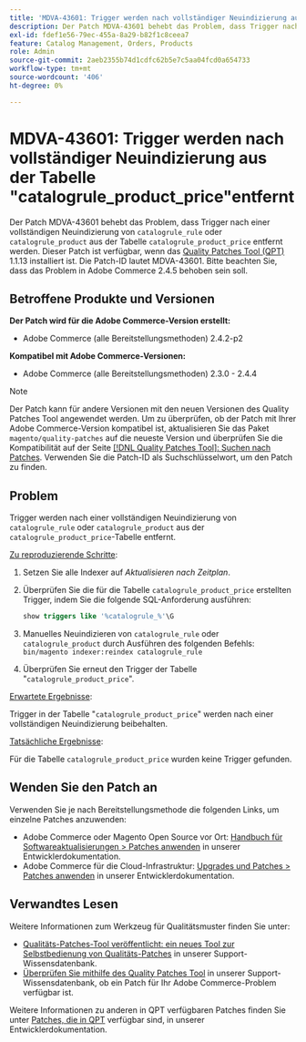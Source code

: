 ```yaml
---
title: 'MDVA-43601: Trigger werden nach vollständiger Neuindizierung aus der Tabelle "catalogrule_product_price"entfernt'
description: Der Patch MDVA-43601 behebt das Problem, dass Trigger nach einer vollständigen Neuindizierung von "catalogrule_rule_product_product"aus der Tabelle "catalogrule_price"entfernt werden. Dieser Patch ist verfügbar, wenn das [Quality Patches Tool (QPT)](/help/announcements/adobe-commerce-announcements/magento-quality-patches-released-new-tool-to-self-serve-quality-patches.md) 1.1.13 installiert ist. Die Patch-ID lautet MDVA-43601. Bitte beachten Sie, dass das Problem in Adobe Commerce 2.4.5 behoben sein soll.
exl-id: fdef1e56-79ec-455a-8a29-b82f1c8ceea7
feature: Catalog Management, Orders, Products
role: Admin
source-git-commit: 2aeb2355b74d1cdfc62b5e7c5aa04fcd0a654733
workflow-type: tm+mt
source-wordcount: '406'
ht-degree: 0%

---
```


# MDVA-43601: Trigger werden nach vollständiger Neuindizierung aus der Tabelle &quot;catalogrule_product_price&quot;entfernt

Der Patch MDVA-43601 behebt das Problem, dass Trigger nach einer vollständigen Neuindizierung von `catalogrule_rule` oder `catalogrule_product` aus der Tabelle `catalogrule_product_price` entfernt werden. Dieser Patch ist verfügbar, wenn das [Quality Patches Tool (QPT)](/help/announcements/adobe-commerce-announcements/magento-quality-patches-released-new-tool-to-self-serve-quality-patches.md) 1.1.13 installiert ist. Die Patch-ID lautet MDVA-43601. Bitte beachten Sie, dass das Problem in Adobe Commerce 2.4.5 behoben sein soll.

## Betroffene Produkte und Versionen

**Der Patch wird für die Adobe Commerce-Version erstellt:**

* Adobe Commerce (alle Bereitstellungsmethoden) 2.4.2-p2

**Kompatibel mit Adobe Commerce-Versionen:**

* Adobe Commerce (alle Bereitstellungsmethoden) 2.3.0 - 2.4.4

>[!NOTE]
>
>Der Patch kann für andere Versionen mit den neuen Versionen des Quality Patches Tool angewendet werden. Um zu überprüfen, ob der Patch mit Ihrer Adobe Commerce-Version kompatibel ist, aktualisieren Sie das Paket `magento/quality-patches` auf die neueste Version und überprüfen Sie die Kompatibilität auf der Seite [[!DNL Quality Patches Tool]: Suchen nach Patches](https://experienceleague.adobe.com/tools/commerce-quality-patches/index.html). Verwenden Sie die Patch-ID als Suchschlüsselwort, um den Patch zu finden.

## Problem

Trigger werden nach einer vollständigen Neuindizierung von `catalogrule_rule` oder `catalogrule_product` aus der `catalogrule_product_price`-Tabelle entfernt.

<u>Zu reproduzierende Schritte</u>:

1. Setzen Sie alle Indexer auf *Aktualisieren nach Zeitplan*.
1. Überprüfen Sie die für die Tabelle `catalogrule_product_price` erstellten Trigger, indem Sie die folgende SQL-Anforderung ausführen:

   ```sql
   show triggers like '%catalogrule_%'\G
   ```

1. Manuelles Neuindizieren von `catalogrule_rule` oder `catalogrule_product` durch Ausführen des folgenden Befehls: `bin/magento indexer:reindex catalogrule_rule`
1. Überprüfen Sie erneut den Trigger der Tabelle &quot;`catalogrule_product_price`&quot;.

<u>Erwartete Ergebnisse</u>:

Trigger in der Tabelle &quot;`catalogrule_product_price`&quot; werden nach einer vollständigen Neuindizierung beibehalten.

<u>Tatsächliche Ergebnisse</u>:

Für die Tabelle `catalogrule_product_price` wurden keine Trigger gefunden.

## Wenden Sie den Patch an

Verwenden Sie je nach Bereitstellungsmethode die folgenden Links, um einzelne Patches anzuwenden:

* Adobe Commerce oder Magento Open Source vor Ort: [Handbuch für Softwareaktualisierungen > Patches anwenden](https://experienceleague.adobe.com/en/docs/commerce-operations/tools/quality-patches-tool/usage) in unserer Entwicklerdokumentation.
* Adobe Commerce für die Cloud-Infrastruktur: [Upgrades und Patches > Patches anwenden](https://experienceleague.adobe.com/en/docs/commerce-cloud-service/user-guide/develop/upgrade/apply-patches) in unserer Entwicklerdokumentation.

## Verwandtes Lesen

Weitere Informationen zum Werkzeug für Qualitätsmuster finden Sie unter:

* [Qualitäts-Patches-Tool veröffentlicht: ein neues Tool zur Selbstbedienung von Qualitäts-Patches](/help/announcements/adobe-commerce-announcements/magento-quality-patches-released-new-tool-to-self-serve-quality-patches.md) in unserer Support-Wissensdatenbank.
* [Überprüfen Sie mithilfe des Quality Patches Tool](/help/support-tools/patches-available-in-qpt-tool/check-patch-for-magento-issue-with-magento-quality-patches.md) in unserer Support-Wissensdatenbank, ob ein Patch für Ihr Adobe Commerce-Problem verfügbar ist.

Weitere Informationen zu anderen in QPT verfügbaren Patches finden Sie unter [Patches, die in QPT](https://experienceleague.adobe.com/tools/commerce-quality-patches/index.html) verfügbar sind, in unserer Entwicklerdokumentation.
